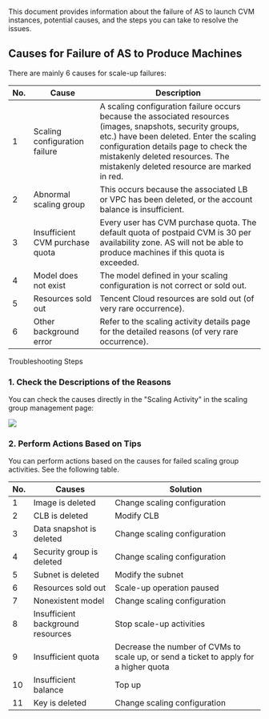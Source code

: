 This document provides information about the failure of AS to launch CVM instances, potential causes, and the steps you can take to resolve the issues.

## Causes for Failure of AS to Produce Machines

There are mainly 6 causes for scale-up failures:

| No. | Cause | Description | 
|---------|---------|---------|
| 1 | Scaling configuration failure | A scaling configuration failure occurs because the associated resources (images, snapshots, security groups, etc.) have been deleted. Enter the scaling configuration details page to check the mistakenly deleted resources. The mistakenly deleted resource are marked in red.  | 
| 2 | Abnormal scaling group | This occurs because the associated LB or VPC has been deleted, or the account balance is insufficient.  | 
| 3 | Insufficient CVM purchase quota | Every user has CVM purchase quota. The default quota of postpaid CVM is 30 per availability zone. AS will not be able to produce machines if this quota is exceeded.  | 
| 4 | Model does not exist | The model defined in your scaling configuration is not correct or sold out.  | 
| 5 | Resources sold out |Tencent Cloud resources are sold out (of very rare occurrence).  | 
| 6 | Other background error | Refer to the scaling activity details page for the detailed reasons (of very rare occurrence).  | 

Troubleshooting Steps

### 1. Check the Descriptions of the Reasons

You can check the causes directly in the "Scaling Activity" in the scaling group management page:

![](https://mc.qcloudimg.com/static/img/51e997b42d2d7e7ce6d8bf3f2e662411/0.jpg)

### 2. Perform Actions Based on Tips

You can perform actions based on the causes for failed scaling group activities. See the following table.

| No. | Causes | Solution | 
|---------|---------|---------|
| 1 | Image is deleted | 	Change scaling configuration | 
| 2 | CLB is deleted | Modify CLB | 
| 3 | Data snapshot is deleted | Change scaling configuration | 
| 4 |Security group is deleted | Change scaling configuration | 
| 5 | Subnet is deleted | Modify the subnet | 
| 6 | Resources sold out | Scale-up operation paused | 
| 7 | Nonexistent model | Change scaling configuration | 
| 8 | Insufficient background resources | Stop scale-up activities| 
| 9 | Insufficient quota | Decrease the number of CVMs to scale up, or send a ticket to apply for a higher quota | 
| 10 | Insufficient balance | Top up | 
| 11 | Key is deleted | Change scaling configuration | 


